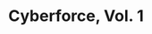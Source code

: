 ---
title: "Cyberforce, Vol. 1"
issue: 0A
issue_nr: 0
full_title: Mindgames
subtitle: ""
story_arc: ""
crossover: ""
variant: ""
publisher: Image Comics
creators: 
  - Eric Silvestri
  - Marc Silvestri
  - Walter Simonson
release_date: Sep 1993
release_year: 1993
genre:
  - Action
  - Adventure
  - Super-Heroes
format: Comic
pages: 36
signed_by: ""
price: 1.95
---
